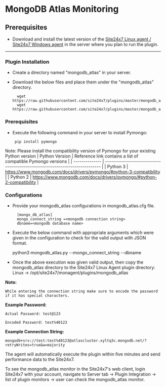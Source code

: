 # MongoDB Atlas Monitoring
                                                                                              
## Prerequisites

- Download and install the latest version of the [Site24x7 Linux agent / Site24x7 Windows agent](https://www.site24x7.com/app/client#/admin/inventory/add-monitor) in the server where you plan to run the plugin. 
---

### Plugin Installation  

- Create a directory named "mongodb_atlas" in your server.		
      
- Download the below files and place them under the "mongodb_atlas" directory.

		wget https://raw.githubusercontent.com/site24x7/plugins/master/mongodb_atlas/mongodb_atlas.py
		wget https://raw.githubusercontent.com/site24x7/plugins/master/mongodb_atlas/mongodb_atlas.cfg
		
### Prerequisites

 - Execute the following command in your server to install Pymongo: 

		pip install pymongo
		
		
 Note: Please install the compatibility version of Pymongo for your existing Python version
| Python Version | Reference link contains a list of compatible Pymongo versions                  |
| -------------- | ---------------------------------------------------------------------------- |
| Python 3       | https://www.mongodb.com/docs/drivers/pymongo/#python-3-compatibility         |
| Python 2       | https://www.mongodb.com/docs/drivers/pymongo/#python-2-compatibility         |

### Configurations

- Provide your mongodb_atlas configurations in mongodb_atlas.cfg file.

        [mongo_db_atlas]
        mongo_connect_string =<mongodb connection string>
        dbname=<mongodb database name>


- Execute the below command with appropriate arguments which were given in the configuration to check for the valid output with JSON format.

    python3 mongodb_atlas.py  --mongo_connect_string <mongodb connection string> --dbname <monogdb database name>
		
		
- Once the above execution was given valid output, then copy the mongodb_atlas directory to the Site24x7 Linux Agent plugin directory: 
 		Linux             ->   /opt/site24x7/monagent/plugins/mongodb_atlas
		
**Note:** 

`While entering the connection string make sure to encode the password if it has special characters.`

**Example Password:**

`Actual Password: test@123`

`Encoded Password: test%40123`

**Example Connection String:**

`mongodb+srv://test:test%40123@atlascluster.xyltq3c.mongodb.net/?retryWrites=true&w=majority`



The agent will automatically execute the plugin within five minutes and send performance data to the Site24x7. 

To see the mongodb_atlas monitor in the Site24x7's web client, login Site24x7 with your account, navigate to Server tab -> Plugin Integration -> list of plugin monitors -> user can check the mongodb_atlas monitor.


